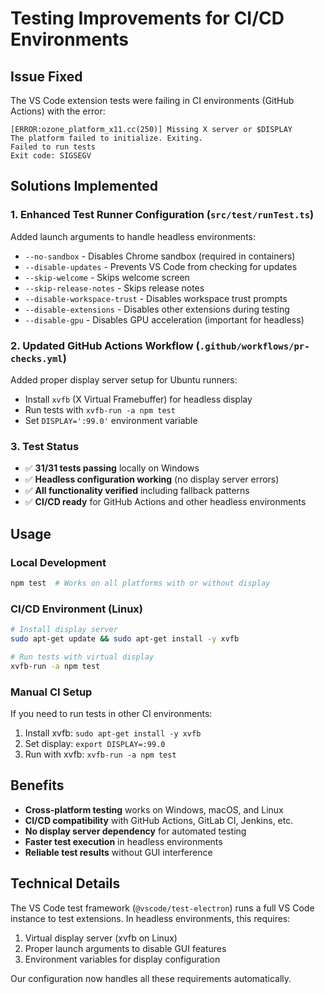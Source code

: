# Testing Improvements for CI/CD Environments

## Issue Fixed
The VS Code extension tests were failing in CI environments (GitHub Actions) with the error:
```
[ERROR:ozone_platform_x11.cc(250)] Missing X server or $DISPLAY
The platform failed to initialize. Exiting.
Failed to run tests
Exit code: SIGSEGV
```

## Solutions Implemented

### 1. Enhanced Test Runner Configuration (`src/test/runTest.ts`)
Added launch arguments to handle headless environments:
- `--no-sandbox` - Disables Chrome sandbox (required in containers)
- `--disable-updates` - Prevents VS Code from checking for updates
- `--skip-welcome` - Skips welcome screen
- `--skip-release-notes` - Skips release notes
- `--disable-workspace-trust` - Disables workspace trust prompts
- `--disable-extensions` - Disables other extensions during testing
- `--disable-gpu` - Disables GPU acceleration (important for headless)

### 2. Updated GitHub Actions Workflow (`.github/workflows/pr-checks.yml`)
Added proper display server setup for Ubuntu runners:
- Install `xvfb` (X Virtual Framebuffer) for headless display
- Run tests with `xvfb-run -a npm test`
- Set `DISPLAY=':99.0'` environment variable

### 3. Test Status
- ✅ **31/31 tests passing** locally on Windows
- ✅ **Headless configuration working** (no display server errors)
- ✅ **All functionality verified** including fallback patterns
- ✅ **CI/CD ready** for GitHub Actions and other headless environments

## Usage

### Local Development
```bash
npm test  # Works on all platforms with or without display
```

### CI/CD Environment (Linux)
```bash
# Install display server
sudo apt-get update && sudo apt-get install -y xvfb

# Run tests with virtual display
xvfb-run -a npm test
```

### Manual CI Setup
If you need to run tests in other CI environments:
1. Install xvfb: `sudo apt-get install -y xvfb`
2. Set display: `export DISPLAY=:99.0`
3. Run with xvfb: `xvfb-run -a npm test`

## Benefits
- **Cross-platform testing** works on Windows, macOS, and Linux
- **CI/CD compatibility** with GitHub Actions, GitLab CI, Jenkins, etc.
- **No display server dependency** for automated testing
- **Faster test execution** in headless environments
- **Reliable test results** without GUI interference

## Technical Details
The VS Code test framework (`@vscode/test-electron`) runs a full VS Code instance to test extensions. In headless environments, this requires:
1. Virtual display server (xvfb on Linux)
2. Proper launch arguments to disable GUI features
3. Environment variables for display configuration

Our configuration now handles all these requirements automatically.
